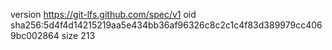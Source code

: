 version https://git-lfs.github.com/spec/v1
oid sha256:5d4f4d14215219aa5e434bb36af96326c8c2c1c4f83d389979cc4069bc002864
size 213
